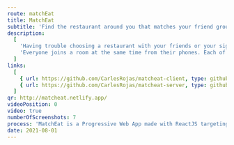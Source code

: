 ```yaml
---
route: matchEat
title: MatchEat
subtitle: 'Find the restaurant around you that matches your friend group best.'
description:
  [
    'Having trouble choosing a restaurant with your friends or your significant other? Use MatchEat to find the restaurant around you that the group likes the most.',
    'Everyone joins a room at the same time from their phones. Each of you will see the same list of nearby restaurants and will give each one a Like, Love or Nope. When everyone is finished, the restaurants will be ranked, and you can get directions to any of them.',
  ]
links:
  [
    { url: https://github.com/CarlesRojas/matcheat-client, type: github },
    { url: https://github.com/CarlesRojas/matcheat-server, type: github },
  ]
qr: http://matcheat.netlify.app/
videoPosition: 0
video: true
numberOfScreenshots: 7
process: 'MatchEat is a Progressive Web App made with ReactJS targeting mobile devices. You can add it as an app to your Android or iPhone by scanning this QR and adding the page to your Home Screen.'
date: 2021-08-01
---
```

